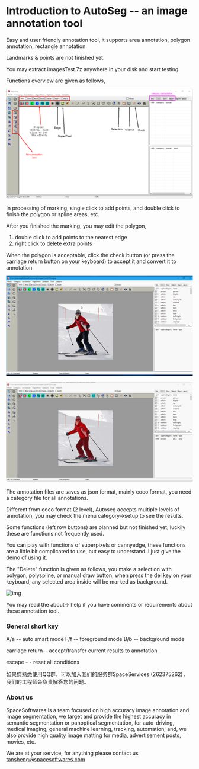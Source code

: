 # Introduction to AutoSeg -- an image annotation tool

Easy and user friendly annotation tool, it supports area annotation, polygon annotation, rectangle annotation. 

Landmarks & points are not finished yet.



You may extract imagesTest.7z anywhere in your disk and start testing.



Functions overview are given as follows,

![img](OverView.png)



In processing of marking, single click to add points, and double click to finish the polygon or spline areas, etc.

After you finished the marking, you may edit the polygon,

1. double click to add points to the nearest edge
2. right click to delete extra points



When the polygon is acceptable, click the check button (or press the carriage return button on your keyboard) to accept it and convert it to annotation.

![img](01.gif)



![img](02.gif)



The annotation files are saves as json format, mainly coco format, you need a category file for all annotations.



Different from coco format (2 level), Autoseg accepts multiple levels of annotation, you may check the menu category->setup to see the results.

Some functions (left row buttons) are planned but not finished yet, luckily these are functions not frequently used.

You can play with functions of superpixels or cannyedge, these functions are a little bit complicated to use, but easy to understand. I just give the demo of using it.

The "Delete" function is given as follows, you make a selection with polygon, polyspline, or manual draw button, when press the del key on your keyboard, any selected area inside will be marked as background.



![img](03.gif)

You may read the about-> help if you have comments or requirements about these annotation tool.



### General short key

A/a -- auto smart mode
F/f -- foreground mode
B/b -- background mode

carriage return-- accept/transfer current results to annotation

escape - - reset all conditions

如果您熟悉使用QQ群，可以加入我们的服务群SpaceServices (262375262)，我们的工程师会负责解答您的问题。


### About us

SpaceSoftwares is a team focused on high accuracy image annotation and image segmentation, we target and provide the highest accuracy in semantic segmentation or panoptical segmentation, for auto-driving, medical imaging, general machine learning, tracking, automation; and, we also provide high quality image matting for media, advertisement posts, movies, etc.

We are at your service, for anything please contact us [tansheng@spacesoftwares.com](mailto:tansheng@spacesoftwares.com)
